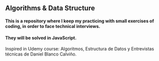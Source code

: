 ## Algorithms & Data Structure

#### This is a repository where I keep my practicing with small exercises of coding, in order to face technical interviews.

#### They will be solved in JavaScript.

Inspired in Udemy course: Algoritmos, Estructura de Datos y Entrevistas técnicas de Daniel Blanco Calviño.